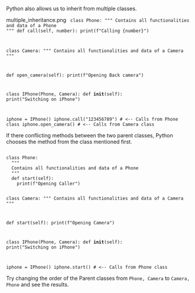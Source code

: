 Python also allows us to inherit from multiple classes.

<image>multiple_inheritance.png</image><codeblock language="python" type="lesson">
<code>
class Phone:
  """
  Contains all functionalities and data of a Phone
  """
  def call(self, number):
    print(f"Calling {number}")


class Camera:
  """
  Contains all functionalities and data of a Camera
  """

  def open_camera(self):
    print(f"Opening Back camera")

class IPhone(Phone, Camera):
  def __init__(self):
    print("Switching on iPhone")

iphone = IPhone()
iphone.call("123456789") # <-- Calls from Phone class
iphone.open_camera() # <-- Calls from Camera class
</code>
</codeblock>

If there conflicting methods between the two parent classes, Python chooses the method from the class mentioned first.

<codeblock language="python" type="lesson">
<code>
class Phone:
  """
  Contains all functionalities and data of a Phone
  """
  def start(self):
    print(f"Opening Caller")


class Camera:
  """
  Contains all functionalities and data of a Camera
  """

  def start(self):
    print(f"Opening Camera")

class IPhone(Phone, Camera):
  def __init__(self):
    print("Switching on iPhone")

iphone = IPhone()
iphone.start() # <-- Calls from Phone class
</code>
</codeblock>

Try changing the order of the Parent classes from `Phone, Camera` to `Camera, Phone` and see the results.

